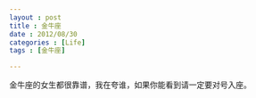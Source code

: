 ```yaml
---
layout : post
title : 金牛座
date : 2012/08/30
categories : [Life]
tags : [金牛座]

---
```

金牛座的女生都很靠谱，我在夸谁，如果你能看到请一定要对号入座。